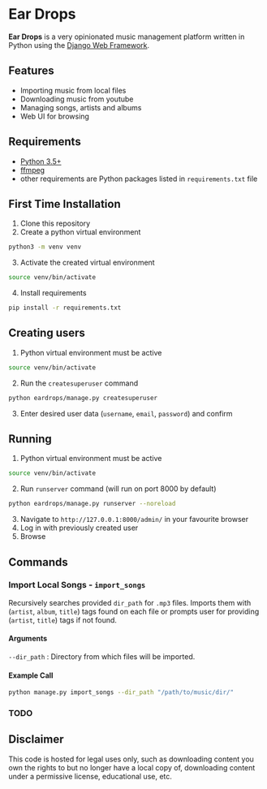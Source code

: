 # Ear Drops

**Ear Drops** is a very opinionated music management platform written in Python using the [Django Web Framework](https://www.djangoproject.com/).


## Features

- Importing music from local files
- Downloading music from youtube
- Managing songs, artists and albums
- Web UI for browsing


## Requirements

- [Python 3.5+](https://www.python.org/downloads/)
- [ffmpeg](https://www.ffmpeg.org/download.html)
- other requirements are Python packages listed in `requirements.txt` file

## First Time Installation

1. Clone this repository
2. Create a python virtual environment
```bash
python3 -m venv venv
```
3. Activate the created virtual environment
```bash
source venv/bin/activate
```
4. Install requirements
```bash
pip install -r requirements.txt
```


## Creating users
1. Python virtual environment must be active
```bash
source venv/bin/activate
```
2. Run the `createsuperuser` command
```bash
python eardrops/manage.py createsuperuser
```
3. Enter desired user data (`username`, `email`, `password`) and confirm


## Running
1. Python virtual environment must be active
```bash
source venv/bin/activate
```
2. Run `runserver` command (will run on port 8000 by default)
```bash
python eardrops/manage.py runserver --noreload
```
3. Navigate to `http://127.0.0.1:8000/admin/` in your favourite browser
4. Log in with previously created user
5. Browse


## Commands

### Import Local Songs - `import_songs`

Recursively searches provided `dir_path` for `.mp3` files. 
Imports them with (`artist`, `album`, `title`) tags found on each file 
or prompts user for providing (`artist`, `title`) tags if not found.

#### Arguments
`--dir_path` : Directory from which files will be imported.

#### Example Call
```bash
python manage.py import_songs --dir_path "/path/to/music/dir/"
```

### TODO

## Disclaimer

This code is hosted for legal uses only, such as downloading content you own the rights to but no longer have a local copy of, downloading content under a permissive license, educational use, etc.
